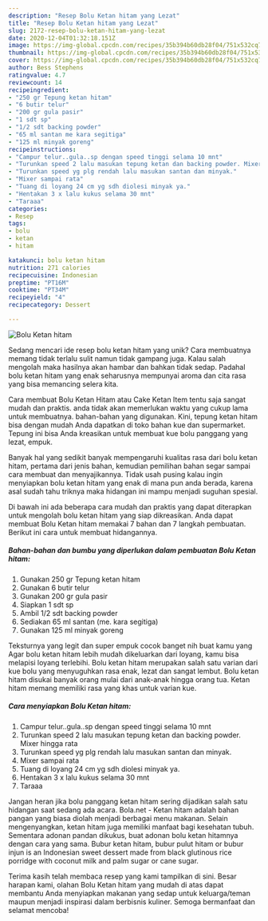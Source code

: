 ```yaml
---
description: "Resep Bolu Ketan hitam yang Lezat"
title: "Resep Bolu Ketan hitam yang Lezat"
slug: 2172-resep-bolu-ketan-hitam-yang-lezat
date: 2020-12-04T01:32:18.151Z
image: https://img-global.cpcdn.com/recipes/35b394b60db28f04/751x532cq70/bolu-ketan-hitam-foto-resep-utama.jpg
thumbnail: https://img-global.cpcdn.com/recipes/35b394b60db28f04/751x532cq70/bolu-ketan-hitam-foto-resep-utama.jpg
cover: https://img-global.cpcdn.com/recipes/35b394b60db28f04/751x532cq70/bolu-ketan-hitam-foto-resep-utama.jpg
author: Bess Stephens
ratingvalue: 4.7
reviewcount: 14
recipeingredient:
- "250 gr Tepung ketan hitam"
- "6 butir telur"
- "200 gr gula pasir"
- "1 sdt sp"
- "1/2 sdt backing powder"
- "65 ml santan me kara segitiga"
- "125 ml minyak goreng"
recipeinstructions:
- "Campur telur..gula..sp dengan speed tinggi selama 10 mnt"
- "Turunkan speed 2 lalu masukan tepung ketan dan backing powder. Mixer hingga rata"
- "Turunkan speed yg plg rendah lalu masukan santan dan minyak."
- "Mixer sampai rata"
- "Tuang di loyang 24 cm yg sdh diolesi minyak ya."
- "Hentakan 3 x lalu kukus selama 30 mnt"
- "Taraaa"
categories:
- Resep
tags:
- bolu
- ketan
- hitam

katakunci: bolu ketan hitam 
nutrition: 271 calories
recipecuisine: Indonesian
preptime: "PT16M"
cooktime: "PT34M"
recipeyield: "4"
recipecategory: Dessert

---
```



![Bolu Ketan hitam](https://img-global.cpcdn.com/recipes/35b394b60db28f04/751x532cq70/bolu-ketan-hitam-foto-resep-utama.jpg)

Sedang mencari ide resep bolu ketan hitam yang unik? Cara membuatnya memang tidak terlalu sulit namun tidak gampang juga. Kalau salah mengolah maka hasilnya akan hambar dan bahkan tidak sedap. Padahal bolu ketan hitam yang enak seharusnya mempunyai aroma dan cita rasa yang bisa memancing selera kita.

Cara membuat Bolu Ketan Hitam atau Cake Ketan Item tentu saja sangat mudah dan praktis. anda tidak akan memerlukan waktu yang cukup lama untuk membuatnya. bahan-bahan yang digunakan. Kini, tepung ketan hitam bisa dengan mudah Anda dapatkan di toko bahan kue dan supermarket. Tepung ini bisa Anda kreasikan untuk membuat kue bolu panggang yang lezat, empuk.

Banyak hal yang sedikit banyak mempengaruhi kualitas rasa dari bolu ketan hitam, pertama dari jenis bahan, kemudian pemilihan bahan segar sampai cara membuat dan menyajikannya. Tidak usah pusing kalau ingin menyiapkan bolu ketan hitam yang enak di mana pun anda berada, karena asal sudah tahu triknya maka hidangan ini mampu menjadi suguhan spesial.


Di bawah ini ada beberapa cara mudah dan praktis yang dapat diterapkan untuk mengolah bolu ketan hitam yang siap dikreasikan. Anda dapat membuat Bolu Ketan hitam memakai 7 bahan dan 7 langkah pembuatan. Berikut ini cara untuk membuat hidangannya.

<!--inarticleads1-->

##### Bahan-bahan dan bumbu yang diperlukan dalam pembuatan Bolu Ketan hitam:

1. Gunakan 250 gr Tepung ketan hitam
1. Gunakan 6 butir telur
1. Gunakan 200 gr gula pasir
1. Siapkan 1 sdt sp
1. Ambil 1/2 sdt backing powder
1. Sediakan 65 ml santan (me. kara segitiga)
1. Gunakan 125 ml minyak goreng


Teksturnya yang legit dan super empuk cocok banget nih buat kamu yang Agar bolu ketan hitam lebih mudah dikeluarkan dari loyang, kamu bisa melapisi loyang terlebihi. Bolu ketan hitam merupakan salah satu varian dari kue bolu yang menyuguhkan rasa enak, lezat dan sangat lembut. Bolu ketan hitam disukai banyak orang mulai dari anak-anak hingga orang tua. Ketan hitam memang memiliki rasa yang khas untuk varian kue. 

<!--inarticleads2-->

##### Cara menyiapkan Bolu Ketan hitam:

1. Campur telur..gula..sp dengan speed tinggi selama 10 mnt
1. Turunkan speed 2 lalu masukan tepung ketan dan backing powder. Mixer hingga rata
1. Turunkan speed yg plg rendah lalu masukan santan dan minyak.
1. Mixer sampai rata
1. Tuang di loyang 24 cm yg sdh diolesi minyak ya.
1. Hentakan 3 x lalu kukus selama 30 mnt
1. Taraaa


Jangan heran jika bolu panggang ketan hitam sering dijadikan salah satu hidangan saat sedang ada acara. Bola.net - Ketan hitam adalah bahan pangan yang biasa diolah menjadi berbagai menu makanan. Selain mengenyangkan, ketan hitam juga memiliki manfaat bagi kesehatan tubuh. Sementara adonan pandan dikukus, buat adonan bolu ketan hitamnya dengan cara yang sama. Bubur ketan hitam, bubur pulut hitam or bubur injun is an Indonesian sweet dessert made from black glutinous rice porridge with coconut milk and palm sugar or cane sugar. 

Terima kasih telah membaca resep yang kami tampilkan di sini. Besar harapan kami, olahan Bolu Ketan hitam yang mudah di atas dapat membantu Anda menyiapkan makanan yang sedap untuk keluarga/teman maupun menjadi inspirasi dalam berbisnis kuliner. Semoga bermanfaat dan selamat mencoba!
